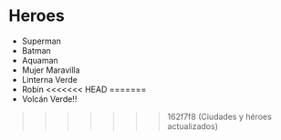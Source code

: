 # Heroes

* Superman
* Batman
* Aquaman
* Mujer Maravilla
* Linterna Verde
* Robin
<<<<<<< HEAD
=======
* Volcán Verde!!
>>>>>>> 162f7f8 (Ciudades y héroes actualizados)
